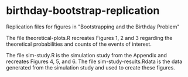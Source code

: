 # birthday-bootstrap-replication
Replication files for figures in "Bootstrapping and the Birthday Problem"


The file theoretical-plots.R recreates Figures 1, 2 and 3 regarding the theoretical probabilities and counts of the events of interest. 

The file sim-study.R is the simulation study from the Appendix and recreates Figures 4, 5, and 6. The file sim-study-results.Rdata is the data generated from the simulation study and used to create these figures. 
